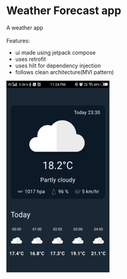 # Weather Forecast app

A weather app<br><br>
Features:<br>
- ui made using jetpack compose<br>
- uses retrofit<br>
- uses hilt for dependency injection<br>
- follows clean architecture(MVI pattern)

<img src="https://github.com/shalenMathew/Weather_Forecast_App/blob/master/app/src/main/res/drawable/img1.png" alt="Splash_Screen" width="270" height="500">

